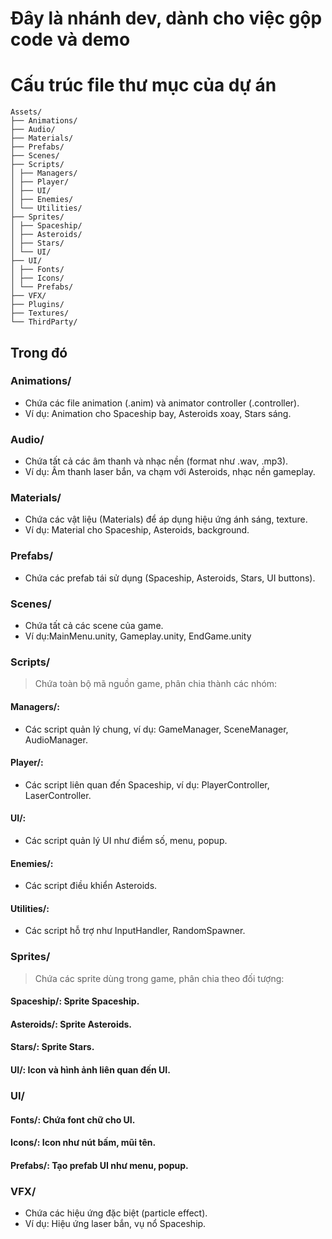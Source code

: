 # Đây là nhánh dev, dành cho việc gộp code và demo

# Cấu trúc file thư mục của dự án

```Arduino
Assets/
├── Animations/
├── Audio/
├── Materials/
├── Prefabs/
├── Scenes/
├── Scripts/
│ ├── Managers/
│ ├── Player/
│ ├── UI/
│ ├── Enemies/
│ └── Utilities/
├── Sprites/
│ ├── Spaceship/
│ ├── Asteroids/
│ ├── Stars/
│ └── UI/
├── UI/
│ ├── Fonts/
│ ├── Icons/
│ └── Prefabs/
├── VFX/
├── Plugins/
├── Textures/
└── ThirdParty/
```

## Trong đó

### Animations/

- Chứa các file animation (.anim) và animator controller (.controller).
- Ví dụ: Animation cho Spaceship bay, Asteroids xoay, Stars sáng.

### Audio/

- Chứa tất cả các âm thanh và nhạc nền (format như .wav, .mp3).
- Ví dụ: Âm thanh laser bắn, va chạm với Asteroids, nhạc nền gameplay.

### Materials/

- Chứa các vật liệu (Materials) để áp dụng hiệu ứng ánh sáng, texture.
- Ví dụ: Material cho Spaceship, Asteroids, background.

### Prefabs/

- Chứa các prefab tái sử dụng (Spaceship, Asteroids, Stars, UI buttons).

### Scenes/

- Chứa tất cả các scene của game.
- Ví dụ:MainMenu.unity, Gameplay.unity, EndGame.unity

### Scripts/

> Chứa toàn bộ mã nguồn game, phân chia thành các nhóm:

#### Managers/:

- Các script quản lý chung, ví dụ: GameManager, SceneManager, AudioManager.

#### Player/:

- Các script liên quan đến Spaceship, ví dụ: PlayerController, LaserController.

#### UI/:

- Các script quản lý UI như điểm số, menu, popup.

#### Enemies/:

- Các script điều khiển Asteroids.

#### Utilities/:

- Các script hỗ trợ như InputHandler, RandomSpawner.

### Sprites/

> Chứa các sprite dùng trong game, phân chia theo đối tượng:

#### Spaceship/: Sprite Spaceship.

#### Asteroids/: Sprite Asteroids.

#### Stars/: Sprite Stars.

#### UI/: Icon và hình ảnh liên quan đến UI.

### UI/

#### Fonts/: Chứa font chữ cho UI.

#### Icons/: Icon như nút bấm, mũi tên.

#### Prefabs/: Tạo prefab UI như menu, popup.

### VFX/

- Chứa các hiệu ứng đặc biệt (particle effect).
- Ví dụ: Hiệu ứng laser bắn, vụ nổ Spaceship.
